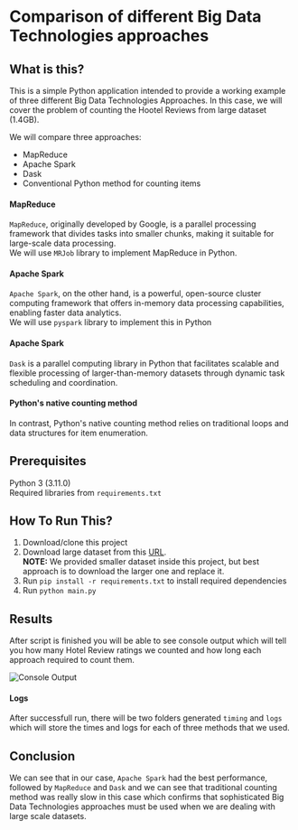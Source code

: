 Comparison of different Big Data Technologies approaches
==============================

What is this?
---------------

This is a simple Python application intended to provide a working example of three different Big Data Technologies Approaches. In this case, we will cover the problem of counting the Hootel Reviews from large dataset (1.4GB).

We will compare three approaches:
* MapReduce
* Apache Spark
* Dask
* Conventional Python method for counting items

#### MapReduce
`MapReduce`, originally developed by Google, is a parallel processing framework that divides tasks into smaller chunks, making it suitable for large-scale data processing.\
We will use `MRJob` library to implement MapReduce in Python.

#### Apache Spark
`Apache Spark`, on the other hand, is a powerful, open-source cluster computing framework that offers in-memory data processing capabilities, enabling faster data analytics.\
We will use `pyspark` library to implement this in Python

#### Apache Spark
`Dask` is a parallel computing library in Python that facilitates scalable and flexible processing of larger-than-memory datasets through dynamic task scheduling and coordination.

#### Python's native counting method
In contrast, Python's native counting method relies on traditional loops and data structures for item enumeration.

Prerequisites
-------------

Python 3 (3.11.0)\
Required libraries from `requirements.txt`

How To Run This?
---------------

1. Download/clone this project
2. Download large dataset from this [URL](https://drive.google.com/file/d/1l9n7nPUh3ZcmBJzbnyg3BgDBVvFIMR0_/view?usp=sharing).\
   **NOTE:** We provided smaller dataset inside this project, but best approach is to download the larger one and replace it. 
3. Run `pip install -r requirements.txt` to install required dependencies
4. Run `python main.py`


Results
-------

After script is finished you will be able to see console output which will tell you how many Hotel Review ratings we counted and how long each approach required to count them.

![Console Output](https://i.imgur.com/MzMBdZB.png)


#### Logs
After successfull run, there will be two folders generated `timing` and `logs` which will store the times and logs for each of three methods that we used.

Conclusion
-------

We can see that in our case, `Apache Spark` had the best performance, followed by `MapReduce` and `Dask` and we can see that traditional counting method was really slow in this case which confirms that sophisticated Big Data Technologies approaches must be used when we are dealing with large scale datasets.
